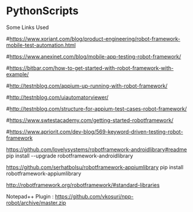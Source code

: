 # PythonScripts

Some Links Used

#https://www.xoriant.com/blog/product-engineering/robot-framework-mobile-test-automation.html

#https://www.anexinet.com/blog/mobile-app-testing-robot-framework/

#https://bitbar.com/how-to-get-started-with-robot-framework-with-example/

#http://testnblog.com/appium-up-running-with-robot-framework/

#http://testnblog.com/uiautomatorviewer/

#http://testnblog.com/structure-for-appium-test-cases-robot-framework/

#https://www.swtestacademy.com/getting-started-robotframework/

#https://www.apriorit.com/dev-blog/569-keyword-driven-testing-robot-framework

https://github.com/lovelysystems/robotframework-androidlibrary#readme
pip install --upgrade robotframework-androidlibrary

https://github.com/serhatbolsu/robotframework-appiumlibrary
pip install robotframework-appiumlibrary

http://robotframework.org/robotframework/#standard-libraries

Notepad++ Plugin :  https://github.com/vkosuri/npp-robot/archive/master.zip
